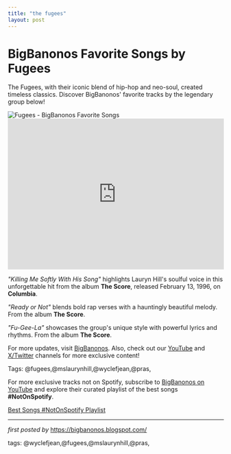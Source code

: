 ```yaml
---
title: "the fugees"
layout: post
---
```

<!-- Title of the Post -->
<h1 >BigBanonos Favorite Songs by Fugees</h1> <!-- Introductory Text -->
<p >The Fugees, with their iconic blend of hip-hop and neo-soul, created timeless classics. Discover BigBanonos' favorite tracks by the legendary group below!</p> <!-- Featured Image -->
<div > <img src="https://i.scdn.co/image/ab67616d0000b2734b7c4561e0f5002b9f5efb7a" alt="Fugees - BigBanonos Favorite Songs" />
</div> <!-- Spotify Embed -->
<div > <iframe src="https://open.spotify.com/embed/playlist/7lBDPMoRBplt3zPUBMmuAE?utm_source=generator" width="100%" height="352" frameborder="0" allowfullscreen="" allow="autoplay; clipboard-write; encrypted-media; fullscreen; picture-in-picture" loading="lazy"></iframe>
</div> <!-- Song Information -->
<div > <p><em>"Killing Me Softly With His Song"</em> highlights Lauryn Hill's soulful voice in this unforgettable hit from the album <strong>The Score</strong>, released February 13, 1996, on <strong>Columbia</strong>.</p> <p><em>"Ready or Not"</em> blends bold rap verses with a hauntingly beautiful melody. From the album <strong>The Score</strong>.</p> <p><em>"Fu-Gee-La"</em> showcases the group's unique style with powerful lyrics and rhythms. From the album <strong>The Score</strong>.</p>
</div> <!-- Footer Links -->
<div > <p>For more updates, visit <a href="https://bigbanonos.blogspot.com/" target="_blank">BigBanonos</a>. Also, check out our <a href="https://www.youtube.com/@BigBanonos" target="_blank">YouTube</a> and <a href="https://x.com/bigbanonos" target="_blank">X/Twitter</a> channels for more exclusive content!</p>
</div> <!-- Tags -->
<p >Tags: @fugees,@mslaurynhill,@wyclefjean,@pras,</p>


<!--Subscribe and Playlist Links-->
<div>
    <p>For more exclusive tracks not on Spotify, subscribe to <a href="https://www.youtube.com/@BigBanonos" target="_blank">BigBanonos on YouTube</a> and explore their curated playlist of the best songs <strong>#NotOnSpotify</strong>.</p>
    <p><a href="https://www.youtube.com/playlist?list=PLtuNtuTatqI0kFahUCbtbfenC_ET5O_tr" target="_blank">Best Songs #NotOnSpotify Playlist<br /></a></p></div>

<hr />

<p><em>first posted by</em> <a href="https://bigbanonos.blogspot.com/" rel="noopener" target="_new">https://bigbanonos.blogspot.com/</a></p>

<p>tags: @wyclefjean,@fugees,@mslaurynhill,@pras,</p>
